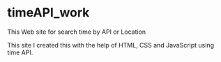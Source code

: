 # timeAPI_work
This Web site for search time by API or Location

This site I created this with the help of HTML, CSS and JavaScript using time API.
